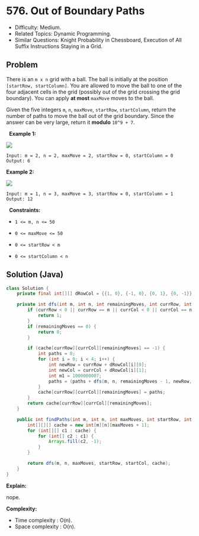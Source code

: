 # 576. Out of Boundary Paths

- Difficulty: Medium.
- Related Topics: Dynamic Programming.
- Similar Questions: Knight Probability in Chessboard, Execution of All Suffix Instructions Staying in a Grid.

## Problem

There is an ```m x n``` grid with a ball. The ball is initially at the position ```[startRow, startColumn]```. You are allowed to move the ball to one of the four adjacent cells in the grid (possibly out of the grid crossing the grid boundary). You can apply **at most** ```maxMove``` moves to the ball.

Given the five integers ```m```, ```n```, ```maxMove```, ```startRow```, ```startColumn```, return the number of paths to move the ball out of the grid boundary. Since the answer can be very large, return it **modulo** ```10^9 + 7```.

 
**Example 1:**

![](https://assets.leetcode.com/uploads/2021/04/28/out_of_boundary_paths_1.png)

```
Input: m = 2, n = 2, maxMove = 2, startRow = 0, startColumn = 0
Output: 6
```

**Example 2:**

![](https://assets.leetcode.com/uploads/2021/04/28/out_of_boundary_paths_2.png)

```
Input: m = 1, n = 3, maxMove = 3, startRow = 0, startColumn = 1
Output: 12
```

 
**Constraints:**


	
- ```1 <= m, n <= 50```
	
- ```0 <= maxMove <= 50```
	
- ```0 <= startRow < m```
	
- ```0 <= startColumn < n```



## Solution (Java)

```java
class Solution {
    private final int[][] dRowCol = {{1, 0}, {-1, 0}, {0, 1}, {0, -1}};

    private int dfs(int m, int n, int remainingMoves, int currRow, int currCol, int[][][] cache) {
        if (currRow < 0 || currRow == m || currCol < 0 || currCol == n) {
            return 1;
        }
        if (remainingMoves == 0) {
            return 0;
        }

        if (cache[currRow][currCol][remainingMoves] == -1) {
            int paths = 0;
            for (int i = 0; i < 4; i++) {
                int newRow = currRow + dRowCol[i][0];
                int newCol = currCol + dRowCol[i][1];
                int m1 = 1000000007;
                paths = (paths + dfs(m, n, remainingMoves - 1, newRow, newCol, cache)) % m1;
            }
            cache[currRow][currCol][remainingMoves] = paths;
        }
        return cache[currRow][currCol][remainingMoves];
    }

    public int findPaths(int m, int n, int maxMoves, int startRow, int startCol) {
        int[][][] cache = new int[m][n][maxMoves + 1];
        for (int[][] c1 : cache) {
            for (int[] c2 : c1) {
                Arrays.fill(c2, -1);
            }
        }

        return dfs(m, n, maxMoves, startRow, startCol, cache);
    }
}
```

**Explain:**

nope.

**Complexity:**

* Time complexity : O(n).
* Space complexity : O(n).
